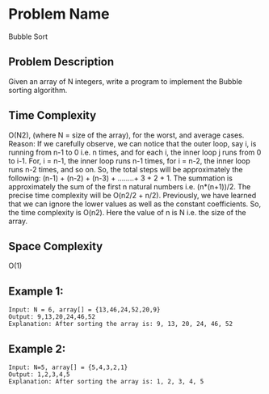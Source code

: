 # Problem Name 
Bubble Sort

## Problem Description

Given an array of N integers, write a program to implement the Bubble sorting algorithm.

## Time Complexity
O(N2), (where N = size of the array), for the worst, and average cases.
Reason: If we carefully observe, we can notice that the outer loop, say i, is running from n-1 to 0 i.e. n times, and for each i, the inner loop j runs from 0 to i-1. For, i = n-1, the inner loop runs n-1 times, for i = n-2, the inner loop runs n-2 times, and so on. So, the total steps will be approximately the following: (n-1) + (n-2) + (n-3) + ……..+ 3 + 2 + 1. The summation is approximately the sum of the first n natural numbers i.e. (n*(n+1))/2. The precise time complexity will be O(n2/2 + n/2). Previously, we have learned that we can ignore the lower values as well as the constant coefficients. So, the time complexity is O(n2). Here the value of n is N i.e. the size of the array.

## Space Complexity
O(1)

## Example 1:
```
Input: N = 6, array[] = {13,46,24,52,20,9}
Output: 9,13,20,24,46,52
Explanation: After sorting the array is: 9, 13, 20, 24, 46, 52
```

## Example 2:
```
Input: N=5, array[] = {5,4,3,2,1}
Output: 1,2,3,4,5
Explanation: After sorting the array is: 1, 2, 3, 4, 5
```